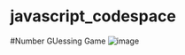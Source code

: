 # javascript_codespace

#Number GUessing Game 
![image](https://github.com/PavanDurgam16/javascript_codespace/assets/118002878/206185e3-0a7c-4fad-901c-03df0adeb86f)
